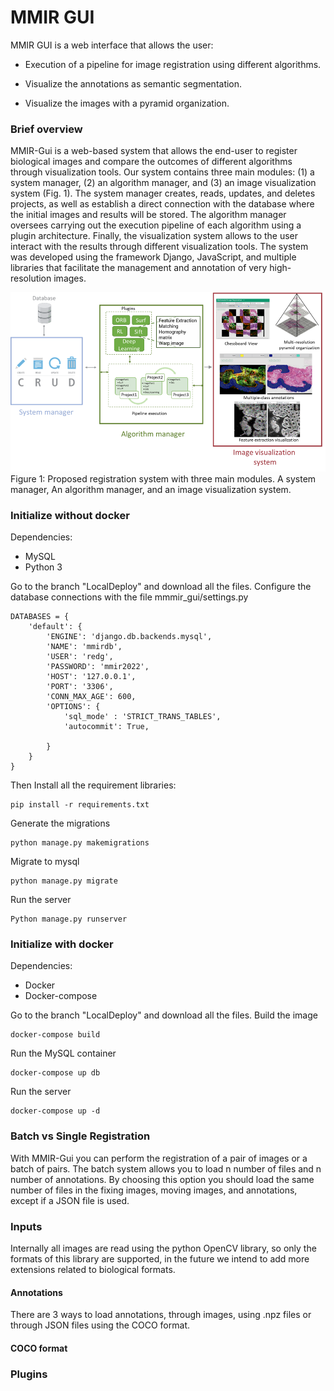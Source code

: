 # MMIR GUI

MMIR GUI is a web interface that allows the user:


- Execution of a pipeline for image registration using different algorithms.

- Visualize the annotations as semantic segmentation.

- Visualize the images with a pyramid organization.

### Brief overview
MMIR-Gui is a web-based system that allows the end-user to register biological images and compare the outcomes of different algorithms through visualization tools. 
Our system contains three main modules: (1) a system manager, (2) an algorithm manager, and (3) an image visualization system (Fig. 1). 
The system manager creates, reads, updates, and deletes projects, as well as establish a direct connection with the database where the initial images and results will be stored. 
The algorithm manager oversees carrying out the execution pipeline of each algorithm using a plugin architecture. Finally, the visualization system allows to the user interact with the results through different visualization tools. 
The system was developed using the framework Django, JavaScript, and multiple libraries that facilitate the management and annotation of very high-resolution images.

![img_2.png](img_2.png)
Figure 1: Proposed registration system with three main modules. A system manager, An algorithm manager, and an image visualization system.

### Initialize without docker
Dependencies:
- MySQL
- Python 3

Go to the branch "LocalDeploy" and download all the files. 
Configure the database connections with the file mmmir_gui/settings.py 
```
DATABASES = {
    'default': {
        'ENGINE': 'django.db.backends.mysql',
        'NAME': 'mmirdb',
        'USER': 'redg',
        'PASSWORD': 'mmir2022',
        'HOST': '127.0.0.1',
        'PORT': '3306',
        'CONN_MAX_AGE': 600,
        'OPTIONS': {
            'sql_mode' : 'STRICT_TRANS_TABLES',
            'autocommit': True,

        }
    }
}

```
Then Install all the requirement libraries:
```
pip install -r requirements.txt
```
Generate the migrations
```
python manage.py makemigrations
```
Migrate to mysql
```
python manage.py migrate
```
Run the server
```
Python manage.py runserver
```
### Initialize with docker
Dependencies:
- Docker
- Docker-compose

Go to the branch "LocalDeploy" and download all the files. 
Build the image
```
docker-compose build
```
Run the MySQL container
```
docker-compose up db
```
Run the server

```
docker-compose up -d
```
### Batch vs Single Registration
With MMIR-Gui you can perform the registration of a pair of images or a batch of pairs.
The batch system allows you to load n number of files and n number of annotations. By choosing this option you should load the same number of files in the fixing images, moving images, and annotations, except if a JSON file is used.

### Inputs
Internally all images are read using the python OpenCV library, so only the formats of this library are supported, in the future we intend to add more extensions related to biological formats.

#### Annotations
There are 3 ways to load annotations, through images, using .npz files or through JSON files using the COCO format.

#### COCO format

### Plugins

